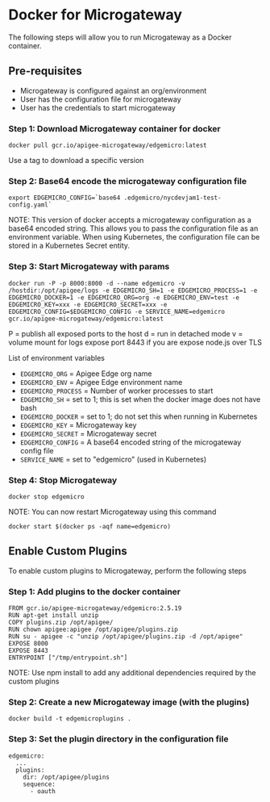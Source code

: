 # Docker for Microgateway
The following steps will allow you to run Microgateway as a Docker container.

## Pre-requisites
* Microgateway is configured against an org/environment
* User has the configuration file for microgateway
* User has the credentials to start microgateway

### Step 1: Download Microgateway container for docker
```
docker pull gcr.io/apigee-microgateway/edgemicro:latest
```
Use a tag to download a specific version

### Step 2: Base64 encode the microgateway configuration file
```
export EDGEMICRO_CONFIG=`base64 .edgemicro/nycdevjam1-test-config.yaml`
```

NOTE: This version of docker accepts a microgateway configuration as a base64 encoded string. This allows you to pass the configuration file as an environment variable. When using Kubernetes, the configuration file can be stored in a Kubernetes Secret entity.

### Step 3: Start Microgateway with params
```
docker run -P -p 8000:8000 -d --name edgemicro -v /hostdir:/opt/apigee/logs -e EDGEMICRO_SH=1 -e EDGEMICRO_PROCESS=1 -e EDGEMICRO_DOCKER=1 -e EDGEMICRO_ORG=org -e EDGEMICRO_ENV=test -e EDGEMICRO_KEY=xxx -e EDGEMICRO_SECRET=xxx -e EDGEMICRO_CONFIG=$EDGEMICRO_CONFIG -e SERVICE_NAME=edgemicro gcr.io/apigee-microgateway/edgemicro:latest
```

P = publish all exposed ports to the host
d = run in detached mode
v = volume mount for logs
expose port 8443 if you are expose node.js over TLS

List of environment variables
* `EDGEMICRO_ORG` = Apigee Edge org name
* `EDGEMICRO_ENV` = Apigee Edge environment name
* `EDGEMICRO_PROCESS` = Number of worker processes to start
* `EDGEMICRO_SH` = set to 1; this is set when the docker image does not have bash
* `EDGEMICRO_DOCKER` = set to 1; do not set this when running in Kubernetes
* `EDGEMICRO_KEY` = Microgateway key 
* `EDGEMICRO_SECRET` = Microgateway secret
* `EDGEMICRO_CONFIG` = A base64 encoded string of the microgateway config file
* `SERVICE_NAME` = set to "edgemicro" (used in Kubernetes)

### Step 4: Stop Microgateway
```
docker stop edgemicro
```

NOTE: You can now restart Microgateway using this command
```
docker start $(docker ps -aqf name=edgemicro)
```

## Enable Custom Plugins

To enable custom plugins to Microgateway, perform the following steps

### Step 1: Add plugins to the docker container 
```
FROM gcr.io/apigee-microgateway/edgemicro:2.5.19
RUN apt-get install unzip
COPY plugins.zip /opt/apigee/
RUN chown apigee:apigee /opt/apigee/plugins.zip
RUN su - apigee -c "unzip /opt/apigee/plugins.zip -d /opt/apigee"
EXPOSE 8000
EXPOSE 8443
ENTRYPOINT ["/tmp/entrypoint.sh"]
```
NOTE: Use npm install to add any additional dependencies required by the custom plugins

### Step 2: Create a new Microgateway image (with the plugins)
```
docker build -t edgemicroplugins .
```

### Step 3: Set the plugin directory in the configuration file

```
edgemicro:
  ...
  plugins:
    dir: /opt/apigee/plugins
    sequence:
      - oauth
```
